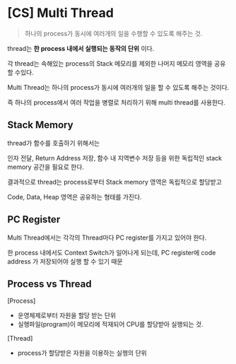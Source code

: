 # [CS] Multi Thread

> 하나의 process가 동시에 여러개의 일을 수행할 수 있도록 해주는 것.



thread는 **한 process 내에서 실행되는 동작의 단위** 이다. 

각 thread는 속해있는 process의 Stack 메모리를 제외한 나머지 메모리 영역을 공유할 수있다. 

Multi Thread는 하나의 process가 동시에 여러개의 일을 할 수 있도록 해주는 것이다.

즉 하나의 process에서 여러 작업을 병렬로 처리하기 위해 multi thread를 사용한다. 



## Stack Memory

thread가 함수를 호출하기 위해서는 

인자 전달, Return Address 저장, 함수 내 지역변수 저장 등을 위한 독립적인 stack memory 공간을 필요로 한다.

결과적으로 thread는 process로부터 Stack memory 영역은 독립적으로 할당받고

 Code, Data, Heap 영역은 공유하는 형태를 가진다. 



## PC Register

Multi Thread에서는 각각의 Thread마다 PC register를 가지고 있어야 한다. 

한 process 내에서도 Context Switch가 일어나게 되는데, PC register에 code address 가 저장되어야 실행 할 수 있기 때문



## Process vs Thread

[Process]

* 운영체제로부터 자원을 할당 받는 단위
* 실행파일(program)이 메모리에 적재되어 CPU를 할당받아 실행되는 것.

[Thread]

* process가 할당받은 자원을 이용하는 실행의 단위 
